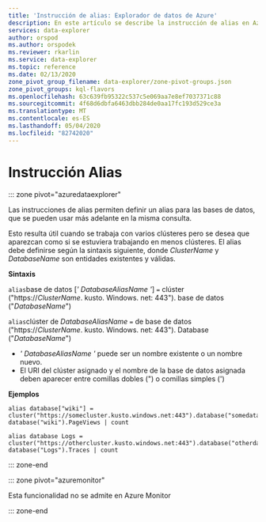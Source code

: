 ```yaml
---
title: 'Instrucción de alias: Explorador de datos de Azure'
description: En este artículo se describe la instrucción de alias en Azure Explorador de datos.
services: data-explorer
author: orspod
ms.author: orspodek
ms.reviewer: rkarlin
ms.service: data-explorer
ms.topic: reference
ms.date: 02/13/2020
zone_pivot_group_filename: data-explorer/zone-pivot-groups.json
zone_pivot_groups: kql-flavors
ms.openlocfilehash: 63c639fb95322c537c5e069aa7e8ef7037371c88
ms.sourcegitcommit: 4f68d6dbfa6463dbb284de0aa17fc193d529ce3a
ms.translationtype: MT
ms.contentlocale: es-ES
ms.lasthandoff: 05/04/2020
ms.locfileid: "82742020"
---
```

# <a name="alias-statement"></a>Instrucción Alias

::: zone pivot="azuredataexplorer"

Las instrucciones de alias permiten definir un alias para las bases de datos, que se pueden usar más adelante en la misma consulta.

Esto resulta útil cuando se trabaja con varios clústeres pero se desea que aparezcan como si se estuviera trabajando en menos clústeres.
El alias debe definirse según la sintaxis siguiente, donde *ClusterName* y *DatabaseName* son entidades existentes y válidas.

**Sintaxis**

`alias`base de datos [*' DatabaseAliasName '*] `=` clúster ("https://*ClusterName*. kusto. Windows. net: 443"). base de datos ("*DatabaseName*")

`alias`clúster de *DatabaseAliasName* `=` de base de datos ("https://*ClusterName*. kusto. Windows. net: 443"). Database ("*DatabaseName*")

* *' DatabaseAliasName '* puede ser un nombre existente o un nombre nuevo.
* El URI del clúster asignado y el nombre de la base de datos asignada deben aparecer entre comillas dobles (") o comillas simples (')

**Ejemplos**

```kusto
alias database["wiki"] = cluster("https://somecluster.kusto.windows.net:443").database("somedatabase");
database("wiki").PageViews | count 
```

```kusto
alias database Logs = cluster("https://othercluster.kusto.windows.net:443").database("otherdatabase");
database("Logs").Traces | count 
```

::: zone-end

::: zone pivot="azuremonitor"

Esta funcionalidad no se admite en Azure Monitor

::: zone-end
